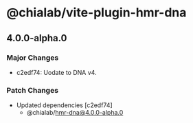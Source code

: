 # @chialab/vite-plugin-hmr-dna

## 4.0.0-alpha.0

### Major Changes

-   c2edf74: Uodate to DNA v4.

### Patch Changes

-   Updated dependencies [c2edf74]
    -   @chialab/hmr-dna@4.0.0-alpha.0

